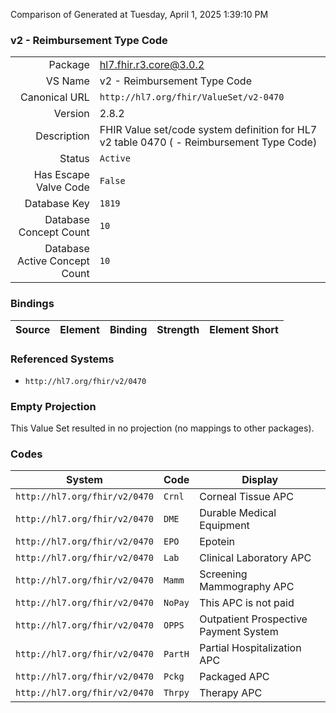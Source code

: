 Comparison of 
Generated at Tuesday, April 1, 2025 1:39:10 PM

### v2 - Reimbursement Type Code

|      |     |
| ---: | --- |
| Package | hl7.fhir.r3.core@3.0.2 |
| VS Name | v2 - Reimbursement Type Code |
| Canonical URL | `http://hl7.org/fhir/ValueSet/v2-0470` |
| Version | 2.8.2 |
| Description | FHIR Value set/code system definition for HL7 v2 table 0470 ( - Reimbursement Type Code) |
| Status | `Active` |
| Has Escape Valve Code | `False` |
| Database Key | `1819` |
| Database Concept Count | `10` |
| Database Active Concept Count | `10` |
### Bindings

| Source | Element | Binding | Strength | Element Short |
| ------ | ------- | ------- | -------- | ------------- |

### Referenced Systems

* `http://hl7.org/fhir/v2/0470`
### Empty Projection

This Value Set resulted in no projection (no mappings to other packages).

### Codes

| System | Code | Display |
| ------ | ---- | ------- |
| `http://hl7.org/fhir/v2/0470` | `Crnl` | Corneal Tissue APC |
| `http://hl7.org/fhir/v2/0470` | `DME` | Durable Medical Equipment |
| `http://hl7.org/fhir/v2/0470` | `EPO` | Epotein |
| `http://hl7.org/fhir/v2/0470` | `Lab` | Clinical Laboratory APC |
| `http://hl7.org/fhir/v2/0470` | `Mamm` | Screening Mammography APC |
| `http://hl7.org/fhir/v2/0470` | `NoPay` | This APC is not paid |
| `http://hl7.org/fhir/v2/0470` | `OPPS` | Outpatient Prospective Payment System |
| `http://hl7.org/fhir/v2/0470` | `PartH` | Partial Hospitalization APC |
| `http://hl7.org/fhir/v2/0470` | `Pckg` | Packaged APC |
| `http://hl7.org/fhir/v2/0470` | `Thrpy` | Therapy APC |
